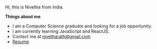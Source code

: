 Hi, this is Nivetha from India.

**Things about me**

- I am a Computer Science graduate and looking for a job opportunity.
- I am currently learning JavaScript and ReactJS.
- Contact me at nivetharath@gmail.com
- [Resume](https://drive.google.com/file/d/1w34GFk5Y_nEz6Jz5yBo76fZHFQ6RuXwJ/view?usp=sharing)
